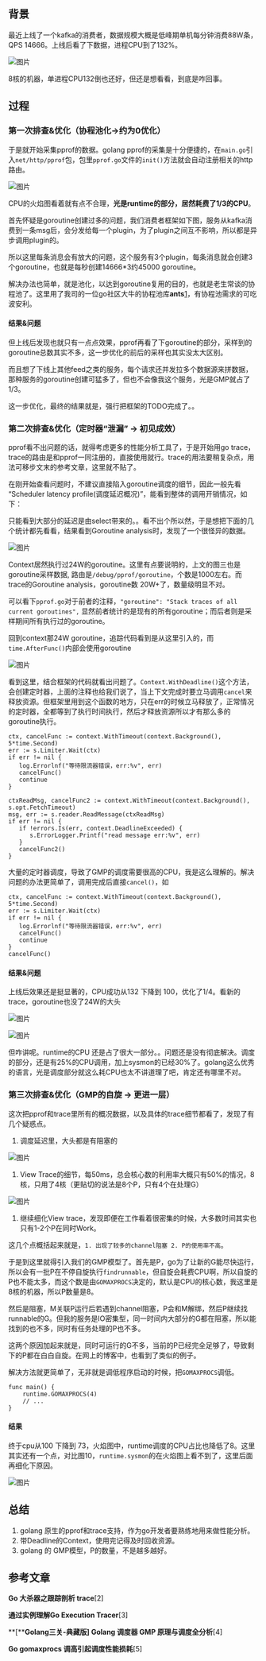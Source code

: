 ## 背景

最近上线了一个kafka的消费者，数据规模大概是低峰期单机每分钟消费88W条，QPS 14666。上线后看了下数据，进程CPU到了132%。

![图片](https://mmbiz.qpic.cn/mmbiz/IgylNib7ZE2KqcB5HVMK3c1J4a2If3XWn9uicyTibhAmz18P4zlQ6IjvPSUpj8kD7PgVa03OjiaMk8PCjQAAzu1HOA/640?wx_fmt=other&wxfrom=5&wx_lazy=1&wx_co=1)

8核的机器，单进程CPU132倒也还好，但还是想看看，到底是咋回事。

## 过程

### 第一次排查&优化（协程池化->约为0优化）

于是就开始采集pprof的数据。golang pprof的采集是十分便捷的，在`main.go`引入`net/http/pprof`包，包里`pprof.go`文件的`init()`方法就会自动注册相关的http路由。

![图片](https://mmbiz.qpic.cn/mmbiz/IgylNib7ZE2KqcB5HVMK3c1J4a2If3XWnxBHgyoYicQyUFUnMaQCZoAbMoO4J7RLgBafvM7v8UfoBuG4tiaibUMD2w/640?wx_fmt=other&wxfrom=5&wx_lazy=1&wx_co=1)

CPU的火焰图看着就有点不合理，**光是runtime的部分，居然耗费了1/3的CPU**。

首先怀疑是goroutine创建过多的问题，我们消费者框架如下图，服务从kafka消费到一条msg后，会分发给每一个plugin，为了plugin之间互不影响，所以都是异步调用plugin的。



所以这里每条消息会有放大的问题，这个服务有3个plugin，每条消息就会创建3个goroutine，也就是每秒创建14666*3约45000 goroutine。

解决办法也简单，就是池化，以达到goroutine复用的目的，也就是老生常谈的协程池了。这里用了我司的一位go社区大牛的协程池库**ants**[1](可惜这位大牛已经江湖见了我哭死)，有协程池需求的可吃波安利。

#### 结果&问题

但上线后发现也就只有一点点效果，pprof再看了下goroutine的部分，采样到的goroutine总数其实不多，这一步优化的前后的采样也其实没太大区别。



而且想了下线上其他feed之类的服务，每个请求还并发拉多个数据源来拼数据，那种服务的goroutine创建可猛多了，但也不会像我这个服务，光是GMP就占了1/3。

这一步优化，最终的结果就是，强行把框架的TODO完成了。。



### 第二次排查&优化（定时器“泄漏” -> 初见成效）

pprof看不出问题的话，就得考虑更多的性能分析工具了，于是开始用go trace，trace的路由是和pprof一同注册的，直接使用就行。trace的用法要稍复杂点，用法可移步文末的参考文章，这里就不贴了。

在刚开始查看问题时，不建议直接陷入goroutine调度的细节，因此一般先看 “Scheduler latency profile(调度延迟概况)”，能看到整体的调用开销情况，如下：



只能看到大部分的延迟是由select带来的。。看不出个所以然，于是想把下面的几个统计都先看看，结果看到Goroutine analysis时，发现了一个很怪异的数据。

![图片](https://mmbiz.qpic.cn/mmbiz/IgylNib7ZE2KqcB5HVMK3c1J4a2If3XWnkEbMOypicb1g3JWQEUkvaWrfpTwFp1MSbSolj6ciciczDezOib5I48Viavg/640?wx_fmt=other&wxfrom=5&wx_lazy=1&wx_co=1)

Context居然执行过24W的goroutine。这里有点要说明的，上文的图三也是goroutine采样数据, 路由是`/debug/pprof/goroutine`，个数是1000左右。而trace的Goroutine analysis，goroutine数 20W+了，数量级明显不对。

可以看下`pprof.go`对于前者的注释，`"goroutine": "Stack traces of all current goroutines",` 显然前者统计的是现有的所有goroutine；而后者则是采样期间所有执行过的goroutine。

回到context那24W goroutine，追踪代码看到是从这里引入的，而`time.AfterFunc()`内部会使用goroutine

![图片](https://mmbiz.qpic.cn/mmbiz/IgylNib7ZE2KqcB5HVMK3c1J4a2If3XWnlLRkwjnPBlkE9m1K81Hek1UfVgJKovgcEsXYL5VV9H3dKZuWmVqBvg/640?wx_fmt=other&wxfrom=5&wx_lazy=1&wx_co=1)

看到这里，结合框架的代码就看出问题了。`Context.WithDeadline()`这个方法，会创建定时器，上面的注释也给我们说了，当上下文完成时要立马调用`cancel`来释放资源。但框架里用到这个函数的地方，只在err的时候立马释放了，正常情况的定时器，全都等到了执行时间执行，然后才释放资源所以才有那么多的goroutine执行。

```
ctx, cancelFunc := context.WithTimeout(context.Background(), 5*time.Second)
err := s.Limiter.Wait(ctx)
if err != nil {
   log.Errorlnf("等待限流器错误，err:%v", err)
   cancelFunc()
   continue
}

ctxReadMsg, cancelFunc2 := context.WithTimeout(context.Background(), s.opt.FetchTimeout)
msg, err := s.reader.ReadMessage(ctxReadMsg)
if err != nil {
   if !errors.Is(err, context.DeadlineExceeded) {
      s.ErrorLogger.Printf("read message err:%v", err)
   }
   cancelFunc2()
}
```

大量的定时器调度，导致了GMP的调度需要很高的CPU，我是这么理解的。解决问题的办法更简单了，调用完成后直接`cancel()`，如

```
ctx, cancelFunc := context.WithTimeout(context.Background(), 5*time.Second)
err := s.Limiter.Wait(ctx)
if err != nil {
   log.Errorlnf("等待限流器错误，err:%v", err)
   cancelFunc()
   continue
}
cancelFunc()
```

#### 结果&问题

上线后效果还是挺显著的，CPU成功从132 下降到 100，优化了1/4。看新的trace，goroutine也没了24W的大头

![图片](https://mmbiz.qpic.cn/mmbiz/IgylNib7ZE2KqcB5HVMK3c1J4a2If3XWnsNNEJqCPnwR1UVppdnUayakhVjj1DIm01pibIz2ZbAvYgNU1Iy3dWPQ/640?wx_fmt=other&wxfrom=5&wx_lazy=1&wx_co=1)

![图片](https://mmbiz.qpic.cn/mmbiz/IgylNib7ZE2KqcB5HVMK3c1J4a2If3XWnNQzohSDk0zBp7SyFSZdiaQwuaQqbiclx9TOAeoRJoriaB5ADnsOM77cZQ/640?wx_fmt=other&wxfrom=5&wx_lazy=1&wx_co=1)

但咋讲呢。runtime的CPU 还是占了很大一部分。。问题还是没有彻底解决。调度的部分，还是有25%的CPU调用，加上sysmon的已经30%了。golang这么优秀的语言，光是调度部分就这么耗CPU也太不讲道理了吧，肯定还有哪里不对。



### 第三次排查&优化（GMP的自旋 -> 更进一层）

这次把pprof和trace里所有的概况数据，以及具体的trace细节都看了，发现了有几个疑惑点。

1. 调度延迟里，大头都是有阻塞的

![图片](https://mmbiz.qpic.cn/mmbiz/IgylNib7ZE2KqcB5HVMK3c1J4a2If3XWnONPr29AiacbjiaPicGLa13bwhgMrA39W0nxaH428D2AmGgLmHpufQTRMQ/640?wx_fmt=other&wxfrom=5&wx_lazy=1&wx_co=1)

1. View Trace的细节，每50ms，总会核心数的利用率大概只有50%的情况，8核，只用了4核（更贴切的说法是8个P，只有4个在处理G）

![图片](https://mmbiz.qpic.cn/mmbiz/IgylNib7ZE2KqcB5HVMK3c1J4a2If3XWn7PMSDppEs45D1xClePOxzNgGoWD7zRKKCtbMWP6At3shDrhFmjicjAg/640?wx_fmt=other&wxfrom=5&wx_lazy=1&wx_co=1)

1. 继续细化View trace，发现即便在工作看着很密集的时候，大多数时间其实也只有1-2个P在同时Work。



这几个点概括起来就是，`1. 出现了较多的channel阻塞 2. P的使用率不高`。

于是到这里就得引入我们的GMP模型了。首先是P，go为了让新的G能尽快运行，所以会有一批P在不停自旋执行`findrunnable`，但自旋会耗费CPU啊，所以自旋的P也不能太多，而这个数是由`GOMAXPROCS`决定的，默认是CPU的核心数，我这里是8核的机器，所以P数量是8。

然后是阻塞，M关联P运行后若遇到channel阻塞，P会和M解绑，然后P继续找runnable的G。但我的服务是IO密集型，同一时间内大部分的G都在阻塞，所以能找到的也不多，同时有任务处理的P也不多。

这两个原因加起来就是，同时可运行的G不多，当前的P已经完全足够了，导致剩下的P都在白白自旋。在网上的博客中，也看到了类似的例子。

解决方法就更简单了，无非就是调低程序启动的时候，把`GOMAXPROCS`调低。

```
func main() {
    runtime.GOMAXPROCS(4)
    // ...
}
```

#### 结果

终于cpu从100 下降到 73，火焰图中，runtime调度的CPU占比也降低了8。这里其实还有一个点，对比图10，`runtime.sysmon`的在火焰图上看不到了，这里后面再细化下原因。

![图片](https://mmbiz.qpic.cn/mmbiz/IgylNib7ZE2KqcB5HVMK3c1J4a2If3XWnrBCHT8eV75kUL1f9axibdDJKhvjavjShgyfUa8rgcmvhZcgGsd1gxSw/640?wx_fmt=other&wxfrom=5&wx_lazy=1&wx_co=1)

## 总结

1. golang 原生的pprof和trace支持，作为go开发者要熟练地用来做性能分析。
2. 带Deadline的Context，使用完记得及时回收资源。
3. golang 的 GMP模型，P的数量，不是越多越好。

## 参考文章

**Go 大杀器之跟踪剖析 trace**[2]

**通过实例理解Go Execution Tracer**[3]

**[****Golang三关-典藏版] Golang 调度器 GMP 原理与调度全分析**[4]

**Go gomaxprocs 调高引起调度性能损耗**[5]